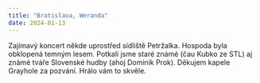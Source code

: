 ```yaml
---
title: "Bratislava, Weranda"
date: 2024-01-13
---
```


Zajímavý koncert někde uprostřed sídliště Petržalka. Hospoda byla obklopená temným lesem. Potkali
jsme staré známé (čau Kubko ze STL) aj známé tváře Slovenské hudby
(ahoj Dominik Prok). Děkujem kapele Grayhole za pozvání. Hrálo vám to skvěle.
